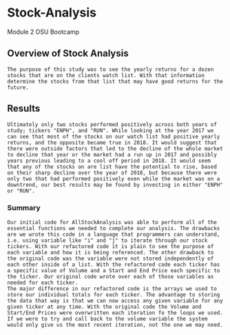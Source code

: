 # Stock-Analysis
Module 2 OSU Bootcamp

## Overview of Stock Analysis
    The purpose of this study was to see the yearly returns for a dozen stocks that are on the clients watch list. With that information determine the stocks from that list that may have good returns for the future.

## Results
    Ultimately only two stocks performed positively across both years of study; tickers "ENPH", and "RUN". While looking at the year 2017 we can see that most of the stocks on our watch list had positive yearly returns, and the opposite became true in 2018. It would suggest that there were outside factors that led to the decline of the whole market to decline that year or the market had a run up in 2017 and possibly years previous leading to a cool off period in 2018. It would seem that any of the stocks on are list have the potential to rise, based on their sharp decline over the year of 2018, but because there were only two that had performed positively even while the market was on a downtrend, our best results may be found by investing in either "ENPH" or "RUN".


### Summary
    Our initial code for AllStockAnalysis was able to perform all of the essential functions we needed to complete our analysis. The drawbacks are we wrote this code in a language that programmers can understand, i.e. using variable like "i" and "j" to iterate through our stock tickers. With our refactored code it is plain to see the purpose of each variable and how it is being referenced. The other drawback to the original code was the variable were not stored independently of each other inside of a list. With the refactored code each ticker has a specific value of Volume and a Start and End Price each specific to the ticker. Our original code wrote over each of those variables as needed for each ticker. 
    The major difference in our refactored code is the arrays we used to store our individual totals for each ticker. The advantage to storing the data that way is that we can now access any given variable for any given ticker at any time. With the original code the Volume and Start/End Prices were overwritten each iteration fo the loops we used. If we were to try and call back to the volume variable the system would only give us the most recent iteration, not the one we may need.